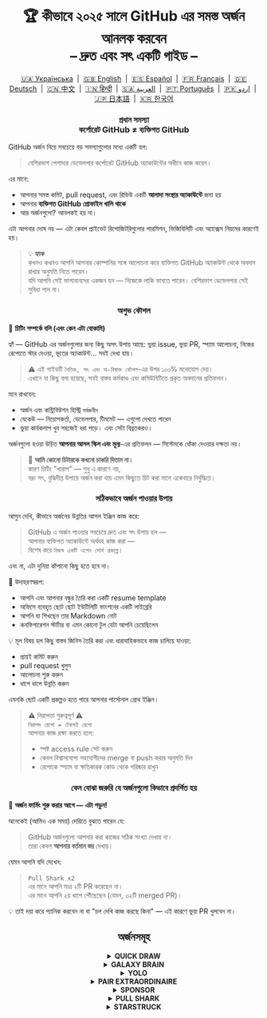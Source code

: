 <h1 align="center">
   🏆 কীভাবে ২০২৫ সালে GitHub এর সমস্ত অর্জন আনলক করবেন<br/>
   – দ্রুত এবং সৎ একটি গাইড –
</h1>

<div align="center">
  <a href="README_UA.md">🇺🇦 Українська</a> &nbsp;|&nbsp;
  <a href="../README.md">🇬🇧 English</a> &nbsp;|&nbsp;
  <a href="README_ES.md">🇪🇸 Español</a> &nbsp;|&nbsp;
  <a href="README_FR.md">🇫🇷 Français</a> &nbsp;|&nbsp;
  <a href="README_DE.md">🇩🇪 Deutsch</a> &nbsp;|&nbsp;
  <a href="README_ZH.md">🇨🇳 中文</a> &nbsp;|&nbsp;
  <a href="README_HI.md">🇮🇳 हिन्दी</a> &nbsp;|&nbsp;
  <a href="README_AR.md">🇸🇦 العربية</a> &nbsp;|&nbsp;
  <a href="README_PT.md">🇵🇹 Português</a> &nbsp;|&nbsp;
  <a href="README_UR.md">🇵🇰 اردو</a> &nbsp;|&nbsp;
  <a href="README_JP.md">🇯🇵 日本語</a> &nbsp;|&nbsp;
  <a href="README_KO.md">🇰🇷 한국어</a>
</div>

<h3 align="center">
   প্রধান সমস্যা<br/>
   কর্পোরেট GitHub ≠ ব্যক্তিগত GitHub
</h3>

GitHub অর্জন নিয়ে সবচেয়ে বড় সমস্যাগুলোর মধ্যে একটি হল:

> বেশিরভাগ পেশাদার ডেভেলপার কর্পোরেট GitHub অ্যাকাউন্টের অধীনে কাজ করেন।

এর মানে:
- আপনার সমস্ত কমিট, pull request, এবং রিভিউ একটি **আলাদা সংস্থার অ্যাকাউন্টে** জমা হয়
- আপনার **ব্যক্তিগত GitHub প্রোফাইল খালি থাকে**
- আর অর্জনগুলো? আনলকই হয় না।

এটা আপনার দোষ নয় — এটা কেবল প্রাইভেট রিপোজিটরিগুলোর পারমিশন, ভিজিবিলিটি এবং অ্যাক্সেস নিয়মের কারণেই হয়।

> 💡 **হ্যাক**  
> কখনও কখনও আপনি আপনার কোম্পানির সঙ্গে আলোচনা করে ব্যক্তিগত GitHub অ্যাকাউন্ট থেকে অবদান রাখার অনুমতি নিতে পারেন।  
> যদি আপনি সেই ভাগ্যবানদের একজন হন — নিজেকে লাকি ভাবতে পারেন। বেশিরভাগ ডেভেলপার সেই সুবিধা পান না।

<h3 align="center">অশুভ কৌশল</h3>

🚫 <b>চিটিং সম্পর্কে বলি (এবং কেন এটা বোকামি)</b>

হ্যাঁ — GitHub এর অর্জনগুলোর জন্য কিছু অসৎ উপায় আছে: ভুয়া issue, ভুয়া PR, স্প্যাম আলোচনা, নিজের রেপোতে স্টার দেওয়া, ভূতের অ্যাকাউন্ট… সবই দেখা যায়।

> ⚠️ এই গাইডটি <code>নৈতিক, সৎ এবং অ-বিষাক্ত কৌশল</code>-এর উপর ১০০% মনোযোগ দেয়।  
> এখানে যা কিছু বলা হয়েছে, সবই বাস্তব কর্মকাণ্ড এবং কমিউনিটিতে প্রকৃত অবদানের প্রতিফলন।

মনে রাখবেন:
- অর্জন এবং কন্ট্রিবিউশন হিস্ট্রি <code>সর্বজনীন</code>
- যেকেউ — নিয়োগকর্তা, ডেভেলপার, টিমমেট — এগুলো দেখতে পারেন
- ভুয়া কার্যকলাপ খুব সহজেই ধরা পড়ে। এবং সেটা বিব্রতকরও।

অর্জনগুলো হওয়া উচিত <strong>আপনার আসল স্কিল এবং মূল্য</strong>-এর প্রতিফলন — সিস্টেমকে ধোঁকা দেওয়ার দক্ষতা নয়।

> 💬 <strong>আমি কোনো চিটারকে কখনো চাকরি দিতাম না।</strong><br>
> কারণ চিটিং "খারাপ" — শুধু এ কারণে নয়,  
> বরং সৎ, বুদ্ধিদীপ্ত উপায়ে অর্জন করা যায় এমন কিছুতে চিট করা মানে একেবারে নির্বুদ্ধিতা।

<h3 align="center">সঠিকভাবে অর্জন পাওয়ার উপায়</h3>

আসুন দেখি, কীভাবে অর্জনের উন্নতির আসল ইঞ্জিন কাজ করে:

> GitHub এ অর্জন পাওয়ার সবচেয়ে দ্রুত এবং সৎ উপায় হল —  
> আপনার ব্যক্তিগত অ্যাকাউন্টে অর্থবহ কাজ করা —  
> বিশেষ করে <code>নিজস্ব একটি ওপেন সোর্স প্রকল্পে</code>।

এবং না, এটা দুনিয়া কাঁপানো কিছু হতে হবে না।

🎯 উদাহরণস্বরূপ:
- আপনি এবং আপনার বন্ধুর তৈরি করা একটি resume template
- অফিসে ব্যবহৃত ছোট ছোট ইউটিলিটি ফাংশনের একটি লাইব্রেরি
- আপনি যা শিখছেন তার Markdown নোট
- কনফিগারেশন স্টার্টার বা এমন কোনো টুল যেটা আপনি চেয়েছিলেন

💡 মূল বিষয় হল কিছু বাস্তব জিনিস তৈরি করা এবং ধারাবাহিকভাবে কাজ চালিয়ে যাওয়া:
* প্রায়ই কমিট করুন
* pull request খুলুন
* আলোচনা শুরু করুন
* ধাপে ধাপে উন্নতি করুন

এমনকি ছোট একটি প্রকল্পও হতে পারে আপনার পার্সোনাল গ্রোথ ইঞ্জিন।

> ⚠️ নিরাপত্তা গুরুত্বপূর্ণ ⚠️  
> <code>নিরাপদ রেপো = টেকসই রেপো</code>  
> আপনার কাজ রক্ষা করতে হলে:
> * স্পষ্ট access rule সেট করুন
> * কেবল বিশ্বাসযোগ্য সহযোগীদের merge বা push করার অনুমতি দিন
> * রেপোকে স্প্যাম বা ক্ষতিকারক কোড থেকে পরিষ্কার রাখুন

<h3 align="center">কেন বোঝা জরুরি যে অর্জনগুলো কিভাবে প্রদর্শিত হয়</h3>

🧠 <b>অর্জন ফার্মিং শুরু করার আগে — এটা পড়ুন!</b>

অনেকেই (আমিও এক সময়) দেরিতে বুঝতে পারেন যে:

> GitHub অর্জনগুলো আপনার করা কাজের সঠিক সংখ্যা দেখায় না।  
> তারা কেবল <strong>আপনার বর্তমান স্তর</strong> দেখায়।

যেমন আপনি যদি দেখেন:

> <code>Pull Shark x2</code>  
> এর মানে আপনি মাত্র ২টি PR করেছেন না।  
> এর মানে আপনি ২য় ধাপে পৌঁছেছেন (যেমন, ৩২টি merged PR)।

💡 তাই দয়া করে প্যানিক করবেন না বা "চল দেখি কাজ করছে কিনা" — এই কারণে ভুয়া PR খুলবেন না।

<h2 align="center">অর্জনসমূহ</h2>

<details>
    <summary align="center"><b>QUICK DRAW</b></summary>
<blockquote>ইস্যু অথবা PR খুলে ৫ মিনিটের মধ্যে বন্ধ করুন।</blockquote>
<div align="center">
    <img src="../badges/quick-draw.png" alt="QuickDraw" width="140">
</div>

আসুন সত্যি কথা বলি — এটা অর্জনের চেয়ে বরং একটা মিমের মতো 😅  
এত সহজে পাওয়া যায় যে প্রায় গোনাই চলে না… তবে যাই হোক, আপনার প্রোফাইলে একটা ব্যাজ তো থাকল!

<ol>
    <li>একটি pull request তৈরি করুন</li>
    <li>সাথে সাথেই সেটি বন্ধ করে দিন</li>
</ol>

<blockquote>
   <b>⚠️ ভুয়া PR তৈরি করার কোনো দরকার নেই ⚠️</b><br/>
   প্রকৃত কাজের সময় যেকোনো সত্যিকারের PR খুলে আবার বন্ধ করলেই গণনা হবে।
</blockquote>
</details>

<details>
    <summary align="center"><b>GALAXY BRAIN</b></summary>
<blockquote>আপনার উত্তর GitHub Discussion-এ গ্রহণযোগ্য (accepted) হিসেবে চিহ্নিত হলে।</blockquote>
<div align="center">
    <img src="../badges/galaxy-brain.png" alt="Galaxy Brain">
</div>

Galaxy Brain অর্জনটি দেয় তাদের, যারা Discussions-এ <strong>বাস্তব ও সহায়ক উত্তর</strong> দেয়।  
যদি প্রশ্নের লেখক আপনার উত্তরকে "accepted answer" হিসেবে চিহ্নিত করেন — তাহলে ব্যাজ আপনার।

এই অর্জন আপনি নিজের ওপেন সোর্স রেপোতেই করতে পারেন।  
এটা শুধু বৈধ না — এটা আসলে <strong>যেকোনো টিমের জন্য কার্যকরী অনুশীলন</strong>।

এই অভ্যাস থেকে আপনি শিখবেন:
<ul>
    <li>গঠনমূলক এবং সহজে খুঁজে পাওয়া যায় এমন যোগাযোগ বজায় রাখা</li>
    <li>গুরুত্বপূর্ণ সিদ্ধান্তের জন্য একটি পরিষ্কার তথ্যসূত্র সংরক্ষণ</li>
    <li>আপনার পুরো টিমকে এক লাইনে রাখা এবং সচেতন রাখা</li>
</ul>

🚀 হিউস্টন, একটা সমস্যা হয়েছে! 🚀  
আপনার উত্তর যথার্থ হলেও অনেকে সেটিকে “accepted” হিসেবে চিহ্নিত করেন না।  
অনুরোধ করলেও উপেক্ষিত হতে পারেন, এবং আপনি “ঘোস্ট” হয়ে যেতে পারেন। কঠিন সত্য।

তাই অপরিচিতদের উপর নির্ভর না করে, এটা চেষ্টা করুন:
> **Galaxy Brain ফার্ম করুন একটি নিয়ন্ত্রিত পরিবেশে:**
* বন্ধু অথবা সহকর্মীর সঙ্গে দল গঠন করুন
* তাদের প্রকৃত প্রশ্নের উত্তর দিন
* যদি সহায়ক হয় — তাদের বলুন উত্তরটি "accepted" হিসেবে মার্ক করতে

`🧩 কৌশল ১: বন্ধুর সমস্যা সমাধান করুন`

<ol>
    <li>আপনার টেক স্ট্যাক সম্পর্কিত পাবলিক রেপোজিটরি খুঁজুন</li>
    <li>দেখুন Discussions ফিচারটি সক্রিয় আছে কিনা</li>
    <li>আপনার বন্ধু/সহকর্মী কোনো প্রশ্ন করলে — সাহায্য করুন</li>
    <li>সমস্যা সমাধানের পর:
         <ul>
            <li>তাকে বলুন আপনার দেওয়া সারাংশ ব্যবহার করে একটি Discussion তৈরি করতে</li>
            <li>সেখানে আপনি উত্তর লিখুন</li>
            <li>বন্ধুকে বলুন সেটি “accepted answer” হিসেবে মার্ক করতে</li>
         </ul>
    </li>
</ol>

✅ এই কৌশলটি সৎ, কার্যকরী এবং কমিউনিটির জন্য টেকসই রিসোর্স তৈরি করে।

`🛠️ কৌশল ২: নিজের রেপোতে Discussions ব্যবহার করুন`

যদি আপনি নিজের ওপেন সোর্স প্রোজেক্ট মেইনটেইন করেন, তাহলে  
<code>গুরুত্বপূর্ণ আলোচনা GitHub Discussions-এ সরিয়ে নিন</code>।

1. রেপোর সেটিংসে Discussions ফিচার চালু করুন
2. কোনো সিদ্ধান্ত বা ফিচার নিয়ে বিতর্ক শুরু হলে একটি পাবলিক থ্রেড খুলুন
3. পরিস্কার, গঠনমূলক উত্তর দিন যা সিদ্ধান্ত গ্রহণে সহায়ক
4. অন্য কেউ থ্রেড শুরু করলে — সে আপনার উত্তর "accepted" হিসেবে চিহ্নিত করতে পারবে

✅ এই কৌশলটি:
- সিদ্ধান্ত গ্রহণের ইতিহাসকে স্বচ্ছ রাখে
- নেতৃত্ব এবং ইনিশিয়েটিভ দেখায়
- টিমের একতা বজায় রাখে
- এবং হ্যাঁ — ব্যাজ আনলক করায় সাহায্য করে
</details>

<details>
    <summary align="center"><b>YOLO</b></summary>
<blockquote>রিভিউ ছাড়াই একটি PR মার্জ করুন।</blockquote>
<div align="center">
    <img src="../badges/yolo.png" alt="YOLO" width="140">
</div>

এই ব্যাজটি গতি এবং বিশ্বাস — অথবা দুঃসাহস 😅 — এর প্রতিনিধিত্ব করে।  
শুধু একবার করলেই হবে।

<ol>
    <li>প্রোজেক্টে ছোট ও নিরাপদ পরিবর্তন আনুন যেমন:</li>
    <ul>
        <li>Lint ফিক্স</li>
        <li>এক লাইনের প্যাচ</li>
        <li><code>README.md</code> এ সহায়ক সংযোজন</li>
        <li>প্রাথমিক commit, যেমন <code>git init</code></li>
    </ul>
    <li>একটি PR খুলুন</li>
    <li>নিজেই রিভিউ ছাড়াই মার্জ করুন</li>
</ol>

<blockquote>
⚠️ <b>সতর্কতা: প্রোডাকশনে YOLO করবেন না</b> ⚠️<br/>
open-source প্রোজেক্টের প্রাথমিক commit মার্জ করলেই ব্যাজটি পাওয়া যায় 😉
</blockquote>
</details>

<details>
    <summary align="center"><b>PAIR EXTRAORDINAIRE</b></summary>
<blockquote>একটি সহ-লেখকের commit সহ PR মার্জ করুন।</blockquote>
<div align="center">
    <img src="../badges/pair-extraordinaire.png" alt="Pair Extraordinaire">
</div>

একসাথে কাজ করলে সবকিছুই আরও ভালো হয় — এমনকি ব্যাজও!  
এই ব্যাজটি পেতে হলে আপনাকে সততা এবং স্বচ্ছতার সঙ্গে জোড়ায় প্রোগ্রাম করতে হবে।

<ol>
    <li>একজন সহযোগীর সঙ্গে মিলে কোড লিখুন, রিভিউ করুন</li>
    <li>commit মেসেজে যুক্ত করুন:<br/>
        <code>Co-authored-by: ইউজারনেম &lt;ইমেল@example.com&gt;</code>
    </li>
    <li>PR তৈরি করুন এবং মার্জ করুন</li>
</ol>

✅ একসাথে Pull Shark অর্জনের সুযোগ — দলগত চেষ্টায় দ্বিগুণ সাফল্য!
</details>

<details>
    <summary align="center"><b>SPONSOR</b></summary>
<blockquote>🐺 তোমার উইচারকে একটা কয়েন ছুঁড়ে দাও</blockquote>
<div align="center">
    <img src="../badges/sponsor.png" alt="Sponsor" width="140">
</div>

GitHub Sponsors-এর মাধ্যমে একজন ওপেন সোর্স ডেভেলপার বা প্রকল্পকে আর্থিকভাবে সহায়তা করুন।

<div align="center">
   <br/>
   এই ব্যাজটি পেতে হলে, যে কোনো ওপেন সোর্স উদ্যোগে ডোনেট করুন।<br/>
   হতে পারে এটা এমন একটি টুল যা আপনি প্রতিদিন ব্যবহার করেন।<br/>
   হতে পারে এমন একটি রেপো যা একবার আপনার পুরো উইকএন্ড বাঁচিয়েছিল।<br/>
   অথবা এমন একজন ডেভেলপার যার প্রতি আপনি শ্রদ্ধাশীল।<br/>
   <br/>
</div>

💡 এমনকি ছোট একটি অনুদানও বড় পার্থক্য আনতে পারে।  
এটা কৃতজ্ঞতা, সম্মান, এবং ওপেন সোর্স চেতনার প্রতি সমর্থন প্রকাশ করে।

> ❤️ যদি এই গাইডটি আপনার উপকারে আসে — তাহলে নির্দ্বিধায় `এই রেপোটি স্পনসর করুন`।  
> এটা “ধন্যবাদ” জানানোর সবচেয়ে ভালো উপায়।

</details>

<details>
    <summary align="center"><b>PULL SHARK</b></summary>
<blockquote>আপনার PR অন্য কেউ মার্জ করলে</blockquote>
<div align="center">
    <img src="../badges/pull-shark.png" alt="Pull Shark">
</div>

শুরু করার সবচেয়ে সহজ উপায় হল — আপনার নিজের ওপেন সোর্স প্রোজেক্টে কাজ করা (উপরেও আলোচনা হয়েছে)।  
বাস্তব, উপযোগী PR তৈরি করুন এবং আপনার সহকর্মীদের রিভিউ ও মার্জ করার অনুরোধ করুন।

⭐ এটি GitHub-এর সবচেয়ে <strong>দক্ষতা-বৃদ্ধিকারী ব্যাজ</strong> —  
যেটা আপনাকে পরিষ্কার, টেস্টযোগ্য এবং রিভিউযোগ্য কোড লিখতে বাধ্য করে।

> 💡 **হ্যাক ০: ছোট, পরিস্কার PR লিখুন**  
অনেক নবীন ডেভেলপার “মেগা-PR” ফাঁদে পড়ে যায় —  
সবকিছু এক বিশাল PR-এ গুঁজে দেয়।  
কিন্তু Pull Shark ঠিকভাবে পেতে হলে এবং দক্ষতা বাড়াতে হলে,  
আপনাকে শিখতে হবে <code>ছোট, নির্দিষ্ট, রিভিউযোগ্য PR</code> লেখা।  
এটা শুধু ব্যাজ পাওয়ার জন্য না — <strong>এটাই পেশাদার কোডিংয়ের পথ</strong>।

> 🤝 **হ্যাক ১: "Pair Extraordinaire" একই সাথে অর্জন করুন**  
> একসঙ্গে কাজ করুন, একে অপরের কোড রিভিউ করুন।  
> <code>Co-authored-by:</code> ট্যাগ ব্যবহার করুন যাতে যৌথ কাজের স্বীকৃতি নিশ্চিত হয়।  
> আপনি দুজন একসাথে দুইটি ব্যাজের দিকে এগিয়ে যাবেন — বুদ্ধিমানের মতো!

> 🎯 **হ্যাক ২: YOLO উপহার দিন**  
> আপনি যদি ছোট, নিরাপদ একটি PR তৈরি করেন —  
> আপনার টিমমেটকে সেটা <em>রিভিউ ছাড়াই</em> মার্জ করতে দিন যেন তারা YOLO ব্যাজ পায়।  
> আপনি মূল্য দেন, তারা ব্যাজ পায় — <code>win-win</code>!
</details>

<details>
    <summary align="center"><b>STARSTRUCK</b></summary>
<blockquote>অনেক স্টার পাওয়া একটি রেপো তৈরি করুন।</blockquote>
<div align="center">
    <img src="../badges/starstruck.png" alt="Starstruck">
</div>

GitHub-এর অন্যতম কঠিন এবং সম্মানজনক ব্যাজ এটি।  
এটি আপনার কমিউনিটির উপর প্রভাবকে প্রতিফলিত করে এবং দৈনন্দিন রুটিনে এটি পাওয়া যায় না।  
নিয়োগকারী ও অন্যান্য ডেভেলপাররাও একে গুরুত্ব সহকারে নেয়।

এই ব্যাজের জন্য কোনো চেকলিস্ট বা শর্টকাট নেই —  
শুধু একটি সত্যিকারের কমিউনিটি সমস্যা খুঁজে বের করুন… এবং তা সমাধান করুন।

🎯 দুটি বাস্তবসম্মত উপায় আছে:

<ol>
    <li><strong>একটি সফটওয়্যার পণ্য তৈরি করুন</strong><br>
        সত্যি বলতে, এর জন্য চমৎকার দক্ষতা ও অভিজ্ঞতা দরকার।  
        সম্ভবত এটা আপনার প্রথম রেপো নয়।
    </li>
    <li><strong>ব্যবহারযোগ্য রিসোর্সসমৃদ্ধ রেপো তৈরি করুন</strong><br>
        যেমন: ভালোভাবে লেখা গাইড, সহায়ক কনফিগ স্টার্টার, ছোট CLI টুল, বা curated টুলের লিস্ট (awesome list)।
    </li>
</ol>

<blockquote><strong>⭐ “Star” বাটনে চাপ দাও, বন্ধু! ⭐</strong><br>
এই রেপো কমিউনিটির কল্যাণে তৈরি করা একটি চমৎকার রিসোর্স।  
যদি এই গাইড আপনার উপকারে আসে — তাহলে একটা স্টার দিয়ে দিন 🫡
</blockquote>

---

### 🧠 কীভাবে নিজের “Star পাওয়ার মতো” আইডিয়া খুঁজে পাবেন?

বেদনা খুঁজুন। সমস্যা দেখুন। নিচে নজর দিন:

1. **Google Autocomplete** — মানুষ কী সার্চ করে দেখুন:  
   `"github how to..."`, `"vite storybook setup..."` ইত্যাদি

2. **প্রিয় ফ্রেমওয়ার্কের Issues ও Discussions**  
   কেউ কিছু চাচ্ছে আর সেটা অনেক 👍 পাচ্ছে? — এটা একটা বাস্তব প্রয়োজন।

3. **হতাশার দিকে কান দিন** — যখন কেউ বলে:  
   *"এটা বিরক্তিকর!"* বা *"ইস! এটা থাকলে ভালো হতো…"*

এরপর সোজা কাজ: **একটি সমাধান তৈরি করুন**  
একটি পরিচ্ছন্ন রেপো বানান, পরিষ্কার README যোগ করুন — এবং শেয়ার করুন।

</details>
